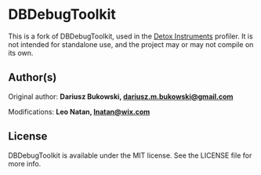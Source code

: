 # DBDebugToolkit

This is a fork of DBDebugToolkit, used in the [Detox Instruments](https://github.com/wix/DetoxInstruments) profiler. It is not intended for standalone use, and the project may or may not compile on its own.

## Author(s)

Original author: **Dariusz Bukowski, dariusz.m.bukowski@gmail.com**

Modifications: **Leo Natan, lnatan@wix.com**

## License

DBDebugToolkit is available under the MIT license. See the LICENSE file for more info.

